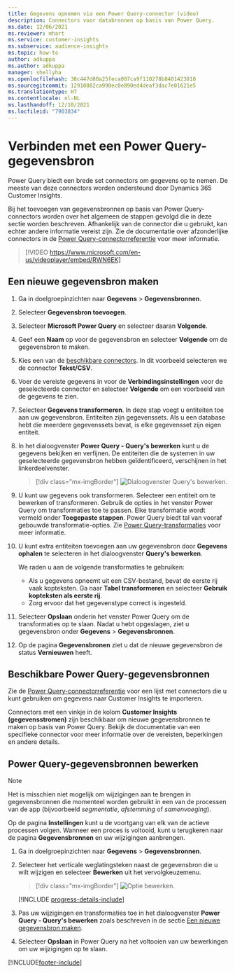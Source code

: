 ```yaml
---
title: Gegevens opnemen via een Power Query-connector (video)
description: Connectors voor databronnen op basis van Power Query.
ms.date: 12/06/2021
ms.reviewer: mhart
ms.service: customer-insights
ms.subservice: audience-insights
ms.topic: how-to
author: adkuppa
ms.author: adkuppa
manager: shellyha
ms.openlocfilehash: 38c447d80a25feca087ca9f110278b8401423018
ms.sourcegitcommit: 12910882ca990ec0e890ed4deaf3dac7e01621e5
ms.translationtype: HT
ms.contentlocale: nl-NL
ms.lasthandoff: 12/10/2021
ms.locfileid: "7903834"
---
```

# <a name="connect-to-a-power-query-data-source"></a>Verbinden met een Power Query-gegevensbron

Power Query biedt een brede set connectors om gegevens op te nemen. De meeste van deze connectors worden ondersteund door Dynamics 365 Customer Insights. 

Bij het toevoegen van gegevensbronnen op basis van Power Query-connectors worden over het algemeen de stappen gevolgd die in deze sectie worden beschreven. Afhankelijk van de connector die u gebruikt, kan echter andere informatie vereist zijn. Zie de documentatie over afzonderlijke connectors in de [Power Query-connectorreferentie](/power-query/connectors/) voor meer informatie.

> [!VIDEO https://www.microsoft.com/en-us/videoplayer/embed/RWN6EK]

## <a name="create-a-new-data-source"></a>Een nieuwe gegevensbron maken

1. Ga in doelgroepinzichten naar **Gegevens** > **Gegevensbronnen**.

1. Selecteer **Gegevensbron toevoegen**.

1. Selecteer **Microsoft Power Query** en selecteer daaran **Volgende**.

1. Geef een **Naam** op voor de gegevensbron en selecteer **Volgende** om de gegevensbron te maken.

1. Kies een van de [beschikbare connectors](#available-power-query-data-sources). In dit voorbeeld selecteren we de connector **Tekst/CSV**.

1. Voer de vereiste gegevens in voor de **Verbindingsinstellingen** voor de geselecteerde connector en selecteer **Volgende** om een voorbeeld van de gegevens te zien.

1. Selecteer **Gegevens transformeren**. In deze stap voegt u entiteiten toe aan uw gegevensbron. Entiteiten zijn gegevenssets. Als u een database hebt die meerdere gegevenssets bevat, is elke gegevensset zijn eigen entiteit.

1. In het dialoogvenster **Power Query - Query's bewerken** kunt u de gegevens bekijken en verfijnen. De entiteiten die de systemen in uw geselecteerde gegevensbron hebben geïdentificeerd, verschijnen in het linkerdeelvenster.

   > [!div class="mx-imgBorder"]
   > ![Dialoogvenster Query's bewerken.](media/data-manager-configure-edit-queries.png "Dialoogvenster Query's bewerken")

1. U kunt uw gegevens ook transformeren. Selecteer een entiteit om te bewerken of transformeren. Gebruik de opties in het venster Power Query om transformaties toe te passen. Elke transformatie wordt vermeld onder **Toegepaste stappen**. Power Query biedt tal van vooraf gebouwde transformatie-opties. Zie [Power Query-transformaties](/power-query/power-query-what-is-power-query#transformations) voor meer informatie.

1. U kunt extra entiteiten toevoegen aan uw gegevensbron door **Gegevens ophalen** te selecteren in het dialoogvenster **Query's bewerken**.

   We raden u aan de volgende transformaties te gebruiken:

   - Als u gegevens opneemt uit een CSV-bestand, bevat de eerste rij vaak kopteksten. Ga naar **Tabel transformeren** en selecteer **Gebruik kopteksten als eerste rij**.
   - Zorg ervoor dat het gegevenstype correct is ingesteld.

1. Selecteer **Opslaan** onderin het venster Power Query om de transformaties op te slaan. Nadat u hebt opgeslagen, ziet u gegevensbron onder **Gegevens** > **Gegevensbronnen**.

1. Op de pagina **Gegevensbronen** ziet u dat de nieuwe gegevensbron de status **Vernieuwen** heeft.

## <a name="available-power-query-data-sources"></a>Beschikbare Power Query-gegevensbronnen

Zie de [Power Query-connectorreferentie](/power-query/connectors/) voor een lijst met connectors die u kunt gebruiken om gegevens naar Customer Insights te importeren. 

Connectors met een vinkje in de kolom **Customer Insights (gegevensstromen)** zijn beschikbaar om nieuwe gegevensbronnen te maken op basis van Power Query. Bekijk de documentatie van een specifieke connector voor meer informatie over de vereisten, beperkingen en andere details.

## <a name="edit-power-query-data-sources"></a>Power Query-gegevensbronnen bewerken

> [!NOTE]
> Het is misschien niet mogelijk om wijzigingen aan te brengen in gegevensbronnen die momenteel worden gebruikt in een van de processen van de app (bijvoorbeeld *segmentatie*, *afstemming* of *samenvoeging*). 
>
> Op de pagina **Instellingen** kunt u de voortgang van elk van de actieve processen volgen. Wanneer een proces is voltooid, kunt u terugkeren naar de pagina **Gegevensbronnen** en uw wijzigingen aanbrengen.

1. Ga in doelgroepinzichten naar **Gegevens** > **Gegevensbronnen**.

2. Selecteer het verticale weglatingsteken naast de gegevensbron die u wilt wijzigen en selecteer **Bewerken** uit het vervolgkeuzemenu.

   > [!div class="mx-imgBorder"]
   > ![Optie bewerken.](media/edit-option-data-sources.png "Optie bewerken")

   [!INCLUDE [progress-details-include](../includes/progress-details-pane.md)]
   
3. Pas uw wijzigingen en transformaties toe in het dialoogvenster **Power Query - Query's bewerken** zoals beschreven in de sectie [Een nieuwe gegevensbron maken](#create-a-new-data-source).

4. Selecteer **Opslaan** in Power Query na het voltooien van uw bewerkingen om uw wijzigingen op te slaan.


[!INCLUDE[footer-include](../includes/footer-banner.md)]
